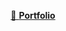 <p align="center"> 
  <a href="[https://pargat-apps.github.io/crypto-tracker/](https://pargatfolio.com/)">
    🔗 <b>Portfolio</b>
  </a>  
  <br>
</p>
